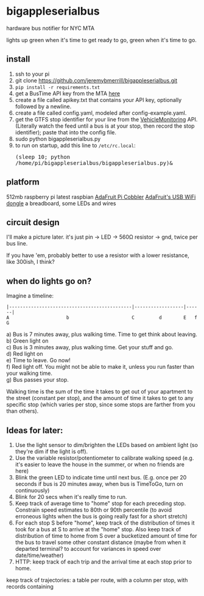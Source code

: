 bigappleserialbus
=================

hardware bus notifier for NYC MTA

lights up green when it's time to get ready to go, green when it's time to go.

install
-------

1. ssh to your pi
2. git clone https://github.com/jeremybmerrill/bigappleserialbus.git
3. `pip install -r requirements.txt`
3. get a BusTime API key from the MTA [here](https://spreadsheets.google.com/viewform?hl=en&formkey=dG9kcGIxRFpSS0NhQWM4UjA0V0VkNGc6MQ#gid=0)
4. create a file called apikey.txt that contains your API key, optionally followed by a newline.
5. create a file called config.yaml, modeled after config-example.yaml. 
6. get the GTFS stop identifier for your line from the [VehicleMonitoring](http://bustime.mta.info/wiki/Developers/SIRIVehicleMonitoring) API. (Literally watch the feed until a bus is at your stop, then record the stop identifier); paste that into the config file.
7. sudo python bigappleserialbus.py
8. to run on startup, add this line to `/etc/rc.local`: <pre>(sleep 10; python /home/pi/bigappleserialbus/bigappleserialbus.py)&</pre>

platform
--------
512mb raspberry pi
latest raspbian
[AdaFruit Pi Cobbler](http://www.adafruit.com/products/914)
[AdaFruit's USB WiFi dongle](https://www.adafruit.com/products/814)
a breadboard, some LEDs and wires

circuit design
---------------
I'll make a picture later.
it's just pin -> LED -> 560Ω resistor -> gnd, twice per bus line.

If you have 'em, probably better to use a resistor with a lower resistance, like 300ish, I think?

when do lights go on?
----------------------

Imagine a timeline:
````
|---------------------------------------------|------------------|------|
A                     b                       C         d        E   f  G
````
a) Bus is 7 minutes away, plus walking time. Time to get think about leaving.<br>
b) Green light on<br>
c) Bus is 3 minutes away, plus walking time. Get your stuff and go.<br>
d) Red light on<br>
e) Time to leave. Go now!<br>
f) Red light off. You might not be able to make it, unless you run faster than your walking time.<br>
g) Bus passes your stop.<br>

Walking time is the sum of the time it takes to get out of your apartment to the street (constant per stop), and the amount of time it takes to get to any specific stop (which varies per stop, since some stops are farther from you than others).

Ideas for later:
-----------------
1. Use the light sensor to dim/brighten the LEDs based on ambient light (so they're dim if the light is off).
1. Use the variable resistor/potentiometer to calibrate walking speed (e.g. it's easier to leave the house in the summer, or when no friends are here)
1. Blink the green LED to indicate time until next bus. (E.g. once per 20 seconds if bus is 20 minutes away, when bus is TimeToGo, turn on continuously)
1. Blink for 20 secs when it's really time to run.
1. Keep track of average time to "home" stop for each preceding stop. Constrain speed estimates to 80th or 90th percentile (to avoid erroneous lights when the bus is going really fast for a short stretch)
1. For each stop S before "home", keep track of the distribution of times it took for a bus at S to arrive at the "home" stop. Also keep track of distribution of time to home from S over a bucketized amount of time for the bus to travel some other constant distance (maybe from when it departed terminal? to account for variances in speed over date/time/weather)
1. HTTP: keep track of each trip and the arrival time at each stop prior to home.


keep track of trajectories:
a table per route, with a column per stop, with records containing 